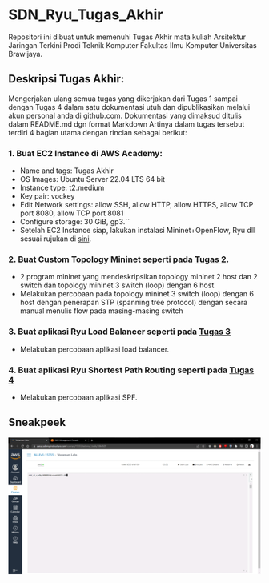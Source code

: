 # SDN_Ryu_Tugas_Akhir

Repositori ini dibuat untuk memenuhi Tugas Akhir mata kuliah Arsitektur Jaringan Terkini Prodi Teknik Komputer Fakultas Ilmu Komputer Universitas Brawijaya.

## Deskripsi Tugas Akhir: 
Mengerjakan ulang semua tugas yang dikerjakan dari Tugas 1 sampai dengan Tugas 4 dalam satu dokumentasi utuh dan dipublikasikan melalui akun personal anda di github.com. Dokumentasi yang dimaksud ditulis dalam README.md dgn format Markdown
Artinya dalam tugas tersebut terdiri 4 bagian utama dengan rincian sebagai berikut:

### 1. Buat EC2 Instance di AWS Academy:

- Name and tags: Tugas Akhir
- OS Images: Ubuntu Server 22.04 LTS 64 bit
- Instance type: t2.medium
- Key pair: vockey
- Edit Network settings: allow SSH, allow HTTP, allow HTTPS, allow TCP port 8080, allow TCP port 8081
- Configure storage: 30 GiB, gp3.``
- Setelah EC2 Instance siap, lakukan instalasi Mininet+OpenFlow, Ryu dll sesuai rujukan di [sini](https://awsacademy.instructure.com/courses/15355/discussion_topics/32566).

### 2. Buat Custom Topology Mininet seperti pada [Tugas 2](https://drive.google.com/file/d/1P5X1yZ7M3bwaLmV8N0KNivZilSDYwJvJ/view).
- 2 program mininet yang mendeskripsikan topology mininet 2 host dan 2 switch dan topology mininet 3 switch (loop) dengan 6 host
- Melakukan percobaan pada topology mininet 3 switch (loop) dengan 6 host dengan penerapan STP (spanning tree protocol) dengan secara manual menulis flow pada masing-masing switch
### 3. Buat aplikasi Ryu Load Balancer seperti pada [Tugas 3](https://github.com/abazh/learn_sdn/tree/main/LB)
- Melakukan percobaan aplikasi load balancer.
### 4. Buat aplikasi Ryu  Shortest Path Routing seperti pada [Tugas 4](https://github.com/abazh/learn_sdn/tree/main/SPF)
- Melakukan percobaan aplikasi SPF.

## Sneakpeek

![alt text](Resource/Part_1.gif)
